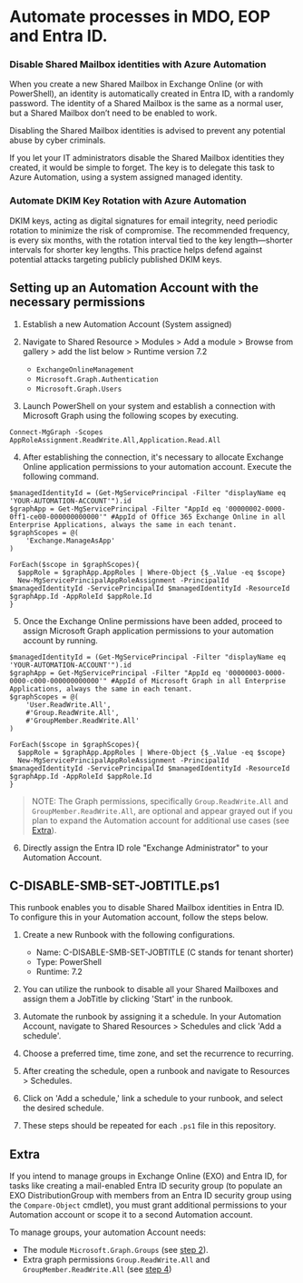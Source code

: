 # Automate processes in MDO, EOP and Entra ID.

### Disable Shared Mailbox identities with Azure Automation
When you create a new Shared Mailbox in Exchange Online (or with PowerShell), an identity is automatically created in Entra ID, with a randomly password. The identity of a Shared Mailbox is the same as a normal user, but a Shared Mailbox don’t need to be enabled to work.

Disabling the Shared Mailbox identities is advised to prevent any potential abuse by cyber criminals.

If you let your IT administrators disable the Shared Mailbox identities they created, it would be simple to forget. The key is to delegate this task to Azure Automation, using a system assigned managed identity.

### Automate DKIM Key Rotation with Azure Automation
DKIM keys, acting as digital signatures for email integrity, need periodic rotation to minimize the risk of compromise. The recommended frequency, is every six months, with the rotation interval tied to the key length—shorter intervals for shorter key lengths. This practice helps defend against potential attacks targeting publicly published DKIM keys.


## Setting up an Automation Account with the necessary permissions
1. Establish a new Automation Account (System assigned)
   
2. Navigate to Shared Resource > Modules > Add a module > Browse from gallery > add the list below > Runtime version 7.2
    - ```ExchangeOnlineManagement```
    - ```Microsoft.Graph.Authentication```
    - ```Microsoft.Graph.Users```
    
3. Launch PowerShell on your system and establish a connection with Microsoft Graph using the following scopes by executing.
```
Connect-MgGraph -Scopes AppRoleAssignment.ReadWrite.All,Application.Read.All
```

4. After establishing the connection, it's necessary to allocate Exchange Online application permissions to your automation account. Execute the following command.
```
$managedIdentityId = (Get-MgServicePrincipal -Filter "displayName eq 'YOUR-AUTOMATION-ACCOUNT'").id
$graphApp = Get-MgServicePrincipal -Filter "AppId eq '00000002-0000-0ff1-ce00-000000000000'" #AppId of Office 365 Exchange Online in all Enterprise Applications, always the same in each tenant.
$graphScopes = @(
    'Exchange.ManageAsApp'
)

ForEach($scope in $graphScopes){
  $appRole = $graphApp.AppRoles | Where-Object {$_.Value -eq $scope}
  New-MgServicePrincipalAppRoleAssignment -PrincipalId $managedIdentityId -ServicePrincipalId $managedIdentityId -ResourceId $graphApp.Id -AppRoleId $appRole.Id
}
```

5. Once the Exchange Online permissions have been added, proceed to assign Microsoft Graph application permissions to your automation account by running.
```
$managedIdentityId = (Get-MgServicePrincipal -Filter "displayName eq 'YOUR-AUTOMATION-ACCOUNT'").id
$graphApp = Get-MgServicePrincipal -Filter "AppId eq '00000003-0000-0000-c000-000000000000'" #AppId of Microsoft Graph in all Enterprise Applications, always the same in each tenant.
$graphScopes = @(
    'User.ReadWrite.All',
    #'Group.ReadWrite.All',
    #'GroupMember.ReadWrite.All'
)

ForEach($scope in $graphScopes){
  $appRole = $graphApp.AppRoles | Where-Object {$_.Value -eq $scope}
  New-MgServicePrincipalAppRoleAssignment -PrincipalId $managedIdentityId -ServicePrincipalId $managedIdentityId -ResourceId $graphApp.Id -AppRoleId $appRole.Id
}
```
> NOTE: The Graph permissions, specifically ```Group.ReadWrite.All``` and ```GroupMember.ReadWrite.All```, are optional and appear grayed out if you plan to expand the Automation account for additional use cases (see [Extra](https://github.com/vand3rlinden/AzureAutomation/blob/main/README.md#extra)).


6. Directly assign the Entra ID role "Exchange Administrator" to your Automation Account.

## C-DISABLE-SMB-SET-JOBTITLE.ps1
This runbook enables you to disable Shared Mailbox identities in Entra ID. To configure this in your Automation account, follow the steps below.

1. Create a new Runbook with the following configurations.
      - Name: C-DISABLE-SMB-SET-JOBTITLE (C stands for tenant shorter)
      - Type: PowerShell
      - Runtime: 7.2

2. You can utilize the runbook to disable all your Shared Mailboxes and assign them a JobTitle by clicking 'Start' in the runbook.

3. Automate the runbook by assigning it a schedule. In your Automation Account, navigate to Shared Resources > Schedules and click 'Add a schedule'.

4. Choose a preferred time, time zone, and set the recurrence to recurring.

5. After creating the schedule, open a runbook and navigate to Resources > Schedules.

6. Click on 'Add a schedule,' link a schedule to your runbook, and select the desired schedule.

7. These steps should be repeated for each ```.ps1``` file in this repository.

## Extra
If you intend to manage groups in Exchange Online (EXO) and Entra ID, for tasks like creating a mail-enabled Entra ID security group (to populate an EXO DistributionGroup with members from an Entra ID security group using the ```Compare-Object``` cmdlet), you must grant additional permissions to your Automation account or scope it to a second Automation account.

To manage groups, your automation Account needs:
- The module ```Microsoft.Graph.Groups``` (see [step 2](https://github.com/vand3rlinden/AzureAutomation/blob/main/README.md#setting-up-an-automation-account-with-the-necessary-permissions)).
- Extra graph permissions ```Group.ReadWrite.All``` and ```GroupMember.ReadWrite.All``` (see [step 4](https://github.com/vand3rlinden/AzureAutomation/blob/main/README.md#setting-up-an-automation-account-with-the-necessary-permissions))
